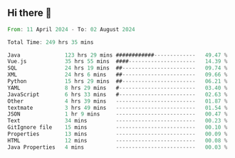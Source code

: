 ## Hi there 👋
<!--START_SECTION:waka-->

```rust
From: 11 April 2024 - To: 02 August 2024

Total Time: 249 hrs 35 mins

Java              123 hrs 29 mins ############-------------   49.47 %
Vue.js            35 hrs 55 mins  ####---------------------   14.39 %
SQL               24 hrs 19 mins  ##-----------------------   09.74 %
XML               24 hrs 6 mins   ##-----------------------   09.66 %
Python            15 hrs 29 mins  ##-----------------------   06.21 %
YAML              8 hrs 29 mins   #------------------------   03.40 %
JavaScript        6 hrs 33 mins   #------------------------   02.63 %
Other             4 hrs 39 mins   -------------------------   01.87 %
textmate          3 hrs 49 mins   -------------------------   01.54 %
JSON              1 hr 9 mins     -------------------------   00.47 %
Text              34 mins         -------------------------   00.23 %
GitIgnore file    15 mins         -------------------------   00.10 %
Properties        13 mins         -------------------------   00.09 %
HTML              12 mins         -------------------------   00.08 %
Java Properties   4 mins          -------------------------   00.03 %
```

<!--END_SECTION:waka-->
<!--
**lianggeshanhetao/lianggeshanhetao** is a ✨ _special_ ✨ repository because its `README.md` (this file) appears on your GitHub profile.

Here are some ideas to get you started:

- 🔭 I’m currently working on ...
- 🌱 I’m currently learning ...
- 👯 I’m looking to collaborate on ...
- 🤔 I’m looking for help with ...
- 💬 Ask me about ...
- 📫 How to reach me: ...
- 😄 Pronouns: ...
- ⚡ Fun fact: ...
-->
